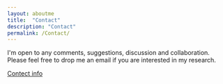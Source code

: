```yaml
---
layout: aboutme
title:  "Contact"
description: "Contact"
permalink: /Contact/
---
```


I'm open to any comments, suggestions, discussion and collaboration. Please feel free to drop me an email if you are interested in my research.

[Contect info] 

[Contect info]: http://www.biglab.co.uk/people/feng
